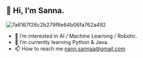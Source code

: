 ## 👋 Hi, I’m Sanna.
![7a6167f26c2b279f6e64b06fa762a492](https://github.com/mutieta/mutieta/assets/130217943/be9047a4-60d8-497b-9bf6-f1cde8037a3e)




- 👀 I’m interested in AI / Machine Learning / Robotic.
- 🌱 I’m currently learning Python & Java.
- 📫 How to reach me nann.sannaa@gmail.com 

<!---
mutieta/mutieta is a ✨ special ✨ repository because its `README.md` (this file) appears on your GitHub profile.
You can click the Preview link to take a look at your changes.
--->

